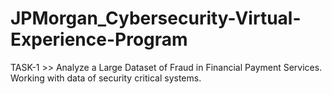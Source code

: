 # JPMorgan_Cybersecurity-Virtual-Experience-Program

TASK-1 >>
Analyze a Large Dataset of Fraud in Financial Payment Services.
Working with data of security critical systems.
